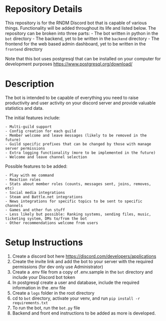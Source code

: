 # Repository Details

This repository is for the RNDM Discord bot that is capable of various things. Functionality will be added throughout its life and listed below. The repository can be broken into three parts: 
    - The bot written in python in the `bot` directory 
    - The backend, yet to be written in the `backend` directory 
    - The frontend for the web based admin dashboard, yet to be written in the `frontend` directory

Note that this bot uses postgresql that can be installed on your computer for development purposes https://www.postgresql.org/download/

# Description

The bot is intended to be capable of everything you need to raise productivity and user activity on your discord server and provide valuable statistics and data.

The initial features include:

    - Multi-guild support
    - Config creation for each guild
    - Member welcome and leave messages (likely to be removed in the future)
    - Guild specific prefixes that can be changed by those with manage server permissions
    - Extra logging functionality (more to be implemented in the future)
    - Welcome and leave channel selection

Possible features to be added:

    - Play with me command
    - Reaction roles
    - Stats about member roles (counts, messages sent, joins, removes, etc)
    - Social media integrations
    - Steam and Battle.net integrations
    - News integrations for specific topics to be sent to specific channels
    - Games and other fun stuff
    - Less likely but possible: Ranking systems, sending files, music, ticketing system, DMs to/from the bot
    - Other recommendations welcome from users

# Setup Instructions

1. Create a discord bot here https://discord.com/developers/applications
2. Create the invite link and add the bot to your server with the required permissions (for dev only use Administrator)
3. Create a .env file from a copy of .env.sample in the `bot` directory and include your Discord bot token
4. In postgresql create a user and database, include the required information in the .env file
5. Create a `logs` folder in the root directory
6. cd to `bot` directory, activate your venv, and run
   `pip install -r requirements.txt`
7. To run the bot, run the `bot.py` file
8. Backend and front end instructions to be added as more is developed.

